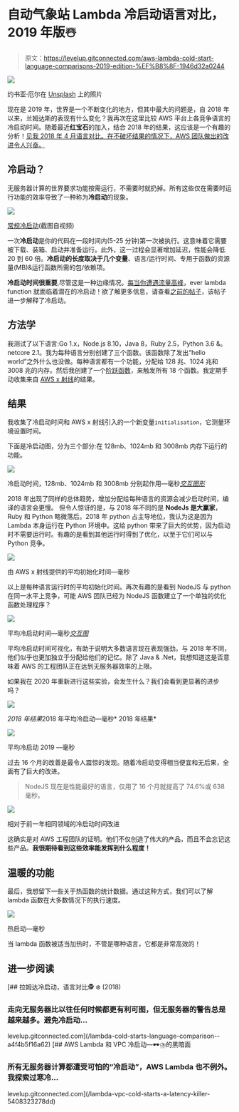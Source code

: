 # 自动气象站 Lambda 冷启动语言对比，2019 年版☃️

> 原文：<https://levelup.gitconnected.com/aws-lambda-cold-start-language-comparisons-2019-edition-%EF%B8%8F-1946d32a0244>

![](img/a259a1af65defafd66b1e60da26fd73f.png)

约书亚·厄尔在 [Unsplash](https://unsplash.com/search/photos/comparison?utm_source=unsplash&utm_medium=referral&utm_content=creditCopyText) 上的照片

现在是 2019 年，世界是一个不断变化的地方，但其中最大的问题是，自 2018 年以来，兰姆达斯的表现有什么变化？我再次在这里比较 AWS 平台上各竞争语言的冷启动时间。随着最近**红宝石**的加入，结合 2018 年的结果，这应该是一个有趣的分析！[见我 2018 年 4 月语言对比。在不破坏结果的情况下，AWS 团队做出的改进令人兴奋。](https://medium.com/@nathan.malishev/lambda-cold-starts-language-comparison-️-a4f4b5f16a62)

## **冷启动？**

无服务器计算的世界要求功能按需运行，不需要时就扔掉。所有这些仅在需要时运行功能的效率导致了一种称为**冷启动**的现象。

![](img/b354e51f3327613930ea95952f7d92e1.png)

[常规冷启动](https://youtu.be/oQFORsso2go?t=8m5s)(截图自视频)

一次**冷启动**是你的代码在一段时间内(5-25 分钟)第一次被执行。这意味着它需要被下载、装箱、启动并准备运行。此外，这一过程会显著增加延迟，性能会降低 20 到 60 倍。**冷启动的长度取决于几个变量**、语言/运行时间、专用于函数的资源量(MB)&运行函数所需的包/依赖项。

**冷启动时间很重要**,尽管这是一种边缘情况。[每当你遭遇流量高峰](https://theburningmonk.com/2018/01/im-afraid-youre-thinking-about-aws-lambda-cold-starts-all-wrong/)，ever lambda function 就面临着潜在的冷启动！欲了解更多信息，请查看[之前的帖子](https://medium.com/free-code-camp/lambda-vpc-cold-starts-a-latency-killer-5408323278dd)，该帖子进一步解释了冷启动。

## 方法学

我测试了以下语言:Go 1.x，Node.js 8.10，Java 8，Ruby 2.5，Python 3.6 &。netcore 2.1。我为每种语言分别创建了三个函数。该函数除了发出“hello world”之外什么也没做。每种语言都有一个功能，分配给 128 兆、1024 兆和 3008 兆的内存。然后我创建了一个[阶跃函数](https://aws.amazon.com/step-functions/)，来触发所有 18 个函数。我定期手动收集来自 [AWS x 射线](https://aws.amazon.com/xray/)的结果。

## 结果

我收集了冷启动时间和 AWS x 射线引入的一个新变量`initialisation`，它测量环境设置时间。

下面是冷启动图，分为三个部分:在 128mb、1024mb 和 3008mb 内存下运行的功能。

![](img/569c1c34943ba5e15bccf46bf43949c4.png)

冷启动时间，128mb、1024mb 和 3008mb 分别起作用—毫秒[*交互图形*](https://plot.ly/~nathanmalishev/7/#/)

2018 年出现了同样的总体趋势，增加分配给每种语言的资源会减少启动时间，编译的语言会更慢。
但令人惊讶的是，与 2018 年不同的是 **NodeJs 是大赢家**，Ruby 和 Python 略微落后。2018 年 python 占主导地位，我认为这是因为 Lambda 本身运行在 Python 环境中。这给 python 带来了巨大的优势，因为启动时不需要运行时。有趣的是看到其他运行时得到了优化，以至于它们可以与 Python 竞争。

![](img/dcbb5ac6ad4d85b6490918d60afd65dd.png)

由 AWS x 射线提供的平均初始化时间—毫秒

以上是每种语言运行时的平均初始化时间。再次有趣的是看到 NodeJS 与 python 在同一水平上竞争，可能 AWS 团队已经为 NodeJS 函数建立了一个单独的优化函数处理程序？

![](img/74900bd4236f7123f7d3f8ce93464fc3.png)

平均冷启动时间—毫秒[*交互图*](https://plot.ly/~nathanmalishev/10/#/)

平均冷启动时间可视化，有助于说明大多数语言现在表现强劲。与 2018 年不同，他们似乎也更加独立于分配给他们的记忆。除了 Java & .Net，我想知道这是否意味着 AWS 的工程团队正在达到无服务器效率的上限。

如果我在 2020 年重新进行这些实验，会发生什么？我们会看到更显著的进步吗？

![](img/9b318aad1857c3cae165cf6b45cced7a.png)

*2018 年结果*2018 年平均冷启动—毫秒* 2018 年结果*

![](img/6495fd2e556eb06f848adeda45529d90.png)

平均冷启动 2019 —毫秒

过去 16 个月的改善是最令人震惊的发现。随着冷启动变得相当便宜和无后果，全面有了巨大的改进。

> NodeJS 现在是性能最好的语言，仅用了 16 个月就提高了 74.6%或 638 毫秒。

![](img/b58b3f003b0fc292c612db81033fb2a7.png)

相对于前一年相同领域的冷启动时间改进

这确实是对 AWS 工程团队的证明。他们不仅创造了伟大的产品，而且不会忘记这些产品。**我很期待看到这些效率能发挥到什么程度！**

## 温暖的功能

最后，我想留下一些关于热函数的统计数据。通过这种方式，我们可以了解 lambda 函数在大多数情况下的执行速度。

![](img/f688fcdfe6dbe0dffa4d6dffaf039133.png)

热启动—毫秒

当 lambda 函数被适当加热时，不管是哪种语言，它都是非常高效的！

## 进一步阅读

[](/lambda-cold-starts-language-comparison-️-a4f4b5f16a62) [## 拉姆达冷启动，语言对比🕵 ❄️ (2018)

### 走向无服务器比以往任何时候都更有利可图，但无服务器的警告总是越来越多。避免冷启动…

levelup.gitconnected.com](/lambda-cold-starts-language-comparison-️-a4f4b5f16a62) [](/lambda-vpc-cold-starts-a-latency-killer-5408323278dd) [## AWS Lambda 和 VPC 冷启动—🕶⛈的黑暗面

### 所有无服务器计算都遭受可怕的“冷启动”，AWS Lambda 也不例外。我探索过寒冷…

levelup.gitconnected.com](/lambda-vpc-cold-starts-a-latency-killer-5408323278dd)